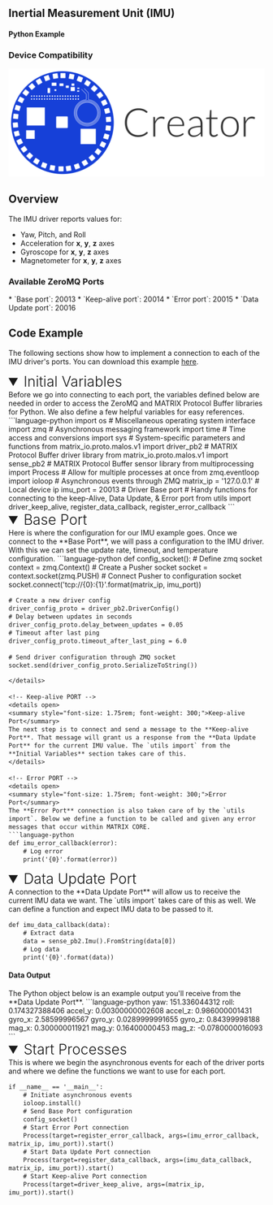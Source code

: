 <h2 style="padding-top:0">Inertial Measurement Unit (IMU)</h2>
<h4 style="padding-top:0">Python Example</h4>

### Device Compatibility
<img class="creator-compatibility-icon" src="../../img/creator-icon.svg">

## Overview

The IMU driver reports values for:

* Yaw, Pitch, and Roll
* Acceleration for **x**, **y**, **z** axes
* Gyroscope for **x**, **y**, **z** axes
* Magnetometer for **x**, **y**, **z** axes

<h3 style="padding-top:0">Available ZeroMQ Ports</h3>
* `Base port`: 20013
* `Keep-alive port`: 20014
* `Error port`: 20015
* `Data Update port`: 20016

## Code Example
The following sections show how to implement a connection to each of the IMU driver's ports. You can download this example <a href="https://github.com/matrix-io/matrix-core-examples/blob/master/python/imu.py" target="_blank">here</a>.

<!-- Initial Variables -->
<details open>
<summary style="font-size: 1.75rem; font-weight: 300;">Initial Variables</summary>
Before we go into connecting to each port, the variables defined below are needed in order to access the ZeroMQ and MATRIX Protocol Buffer libraries for Python. We also define a few helpful variables for easy references.
```language-python
import os # Miscellaneous operating system interface
import zmq # Asynchronous messaging framework
import time # Time access and conversions
import sys # System-specific parameters and functions
from matrix_io.proto.malos.v1 import driver_pb2 # MATRIX Protocol Buffer driver library
from matrix_io.proto.malos.v1 import sense_pb2 # MATRIX Protocol Buffer sensor library
from multiprocessing import Process # Allow for multiple processes at once
from zmq.eventloop import ioloop # Asynchronous events through ZMQ
matrix_ip = '127.0.0.1' # Local device ip
imu_port = 20013 # Driver Base port
# Handy functions for connecting to the keep-Alive, Data Update, & Error port 
from utils import driver_keep_alive, register_data_callback, register_error_callback
```
</details>

<!-- Base PORT -->
<details open>
<summary style="font-size: 1.75rem; font-weight: 300;">Base Port</summary>
Here is where the configuration for our IMU example goes. Once we connect to the **Base Port**, we will pass a configuration to the IMU driver. With this we can set the update rate, timeout, and temperature configuration.
```language-python
def config_socket():
    # Define zmq socket
    context = zmq.Context()
    # Create a Pusher socket
    socket = context.socket(zmq.PUSH)
    # Connect Pusher to configuration socket
    socket.connect('tcp://{0}:{1}'.format(matrix_ip, imu_port))

    # Create a new driver config
    driver_config_proto = driver_pb2.DriverConfig()
    # Delay between updates in seconds
    driver_config_proto.delay_between_updates = 0.05
    # Timeout after last ping
    driver_config_proto.timeout_after_last_ping = 6.0

    # Send driver configuration through ZMQ socket
    socket.send(driver_config_proto.SerializeToString())
```
</details>

<!-- Keep-alive PORT -->
<details open>
<summary style="font-size: 1.75rem; font-weight: 300;">Keep-alive Port</summary>
The next step is to connect and send a message to the **Keep-alive Port**. That message will grant us a response from the **Data Update Port** for the current IMU value. The `utils import` from the **Initial Variables** section takes care of this.
</details>

<!-- Error PORT -->
<details open>
<summary style="font-size: 1.75rem; font-weight: 300;">Error Port</summary>
The **Error Port** connection is also taken care of by the `utils import`. Below we define a function to be called and given any error messages that occur within MATRIX CORE.
```language-python
def imu_error_callback(error):
    # Log error
    print('{0}'.format(error))
```
</details>

<!-- Data Update PORT -->
<details open>
<summary style="font-size: 1.75rem; font-weight: 300;">Data Update Port</summary>
A connection to the **Data Update Port** will allow us to receive the current IMU data we want. The `utils import` takes care of this as well. We can define a function and expect IMU data to be passed to it.

```language-python
def imu_data_callback(data):
    # Extract data
    data = sense_pb2.Imu().FromString(data[0])
    # Log data 
    print('{0}'.format(data))
```
<h4>Data Output</h4>
The Python object below is an example output you'll receive from the **Data Update Port**.
```language-python
yaw: 151.336044312
roll: 0.174327388406
accel_y: 0.00300000002608
accel_z: 0.986000001431
gyro_x: 2.58599996567
gyro_y: 0.0289999991655
gyro_z: 0.84399998188
mag_x: 0.300000011921
mag_y: 0.16400000453
mag_z: -0.0780000016093
```
</details>

<!-- Start Process -->
<details open>
<summary style="font-size: 1.75rem; font-weight: 300;">Start Processes</summary>
This is where we begin the asynchronous events for each of the driver ports and where we define the functions we want to use for each port.

```language-python
if __name__ == '__main__':
    # Initiate asynchronous events
    ioloop.install()
    # Send Base Port configuration 
    config_socket()
    # Start Error Port connection
    Process(target=register_error_callback, args=(imu_error_callback, matrix_ip, imu_port)).start()
    # Start Data Update Port connection
    Process(target=register_data_callback, args=(imu_data_callback, matrix_ip, imu_port)).start()
    # Start Keep-alive Port connection
    Process(target=driver_keep_alive, args=(matrix_ip, imu_port)).start()
```
</details>